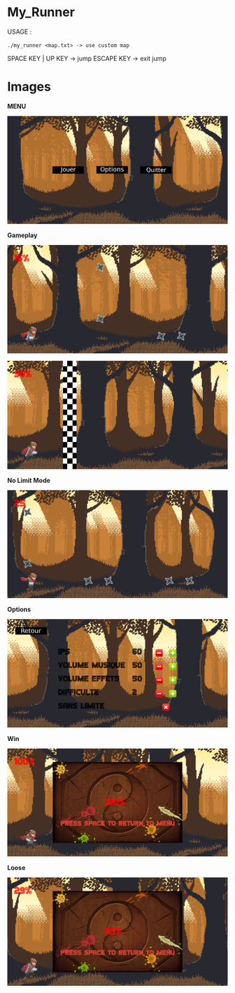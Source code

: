 # My_Runner

USAGE :

    ./my_runner <map.txt> -> use custom map

SPACE KEY | UP KEY -> jump
ESCAPE KEY -> exit jump

# Images

**MENU**

![](images/menu.png)

**Gameplay**

![](images/gameplay.png)

![](images/gameplay2.png)

**No Limit Mode**

![](images/no_limit.png)

**Options**

![](images/options.png)

**Win**

![](images/win.png)

**Loose**

![](images/loose.png)
